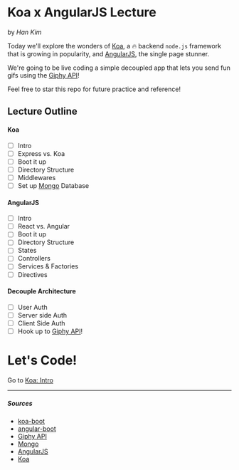 # Koa x AngularJS Lecture 
by *Han Kim*

Today we'll explore the wonders of [Koa](http://koajs.com/), a :fire: backend `node.js` framework that is growing in popularity, and [AngularJS](https://angularjs.org/), the single page stunner.

We're going to be live coding a simple decoupled app that lets you send fun gifs using the [Giphy API](https://api.giphy.com/)! 

Feel free to star this repo for future practice and reference!

## Lecture Outline

#### Koa
  - [ ] Intro
  - [ ] Express vs. Koa
  - [ ] Boot it up
  - [ ] Directory Structure
  - [ ] Middlewares
  - [ ] Set up [Mongo](https://www.mongodb.org/) Database
  
#### AngularJS
  - [ ] Intro
  - [ ] React vs. Angular
  - [ ] Boot it up
  - [ ] Directory Structure
  - [ ] States
  - [ ] Controllers
  - [ ] Services & Factories
  - [ ] Directives
  
#### Decouple Architecture
  - [ ] User Auth
  - [ ] Server side Auth
  - [ ] Client Side Auth
  - [ ] Hook up to [Giphy API](https://api.giphy.com/)!

# Let's Code!
Go to [Koa: Intro](./koa/intro.md)
_____________________

##### Sources

- [koa-boot](https://github.com/hankim813/koa-boot) 
- [angular-boot](https://github.com/hankim813/angular-boot)
- [Giphy API](https://api.giphy.com/)
- [Mongo](https://www.mongodb.org/)
- [AngularJS](https://angularjs.org/)
- [Koa](http://koajs.com/)
